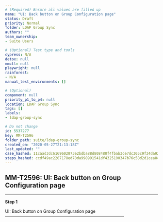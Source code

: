 ```yaml
---
# (Required) Ensure all values are filled up
name: "UI: Back button on Group Configuration page"
status: Draft
priority: Normal
folder: LDAP Group Sync
authors: ""
team_ownership: 
- Suite Users

# (Optional) Test type and tools
cypress: N/A
detox: null
mmctl: null
playwright: null
rainforest: 
- N/A
manual_test_environments: []

# (Optional)
component: null
priority_p1_to_p4: null
location: LDAP Group Sync
tags: []
labels: 
- ldap-group-sync

# Do not change
id: 5537277
key: MM-T2596
folder_path: suite/ldap-group-sync
created_on: "2020-05-27T21:13:18Z"
last_updated: ""
case_hashed: 11caad3dc6169602073e2bdba88d808480f4fbab3ce7dc305c9f34da927c844d6e3a171a479c467087f0ff5efbe6e065
steps_hashed: ccdf49ac2207178ed78da998991541df4325100347b76c58d2d1cea8cf854afc9c669fe48b70c8069793e80425486f01
---
```


## MM-T2596: UI: Back button on Group Configuration page

---

**Step 1**

UI: Back button on Group Configuration page\
————————————————————————————

